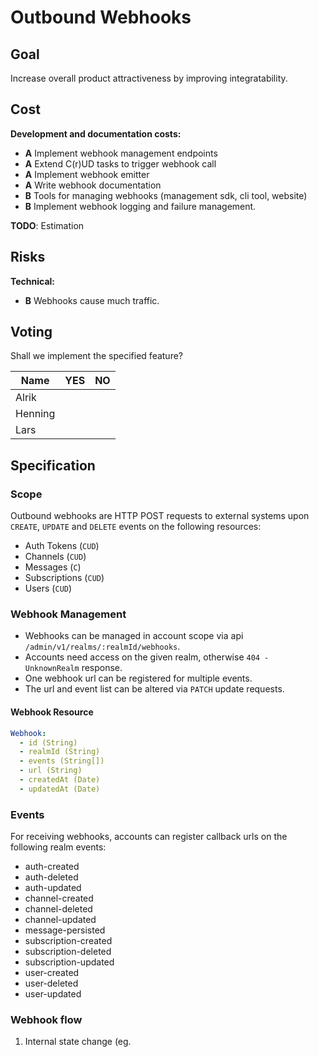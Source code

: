 # Outbound Webhooks

## Goal
Increase overall product attractiveness by improving integratability.

## Cost
**Development and documentation costs:**
* **A** Implement webhook management endpoints
* **A** Extend C(r)UD tasks to trigger webhook call
* **A** Implement webhook emitter
* **A** Write webhook documentation
* **B** Tools for managing webhooks (management sdk, cli tool, website)
* **B** Implement webhook logging and failure management.

**TODO**: Estimation

## Risks
**Technical:**
* **B** Webhooks cause much traffic.

## Voting
Shall we implement the specified feature?

| Name | YES | NO |
|------|-----|----|
| Alrik | | |
| Henning | | |
| Lars | | |

## Specification

### Scope
Outbound webhooks are HTTP POST requests to external systems upon
`CREATE`, `UPDATE` and `DELETE` events on the following resources:
* Auth Tokens (`CUD`)
* Channels (`CUD`)
* Messages (`C`)
* Subscriptions (`CUD`)
* Users (`CUD`)

### Webhook Management

* Webhooks can be managed in account scope via api `/admin/v1/realms/:realmId/webhooks`.
* Accounts need access on the given realm, otherwise `404 - UnknownRealm` response.
* One webhook url can be registered for multiple events.
* The url and event list can be altered via `PATCH` update requests.

#### Webhook Resource

```yaml
Webhook:
  - id (String)
  - realmId (String)
  - events (String[])
  - url (String)
  - createdAt (Date)
  - updatedAt (Date)
```

### Events
For receiving webhooks, accounts can register callback urls on the
following realm events:

* auth-created
* auth-deleted
* auth-updated
* channel-created
* channel-deleted
* channel-updated
* message-persisted
* subscription-created
* subscription-deleted
* subscription-updated
* user-created
* user-deleted
* user-updated

### Webhook flow

1. Internal state change (eg.
